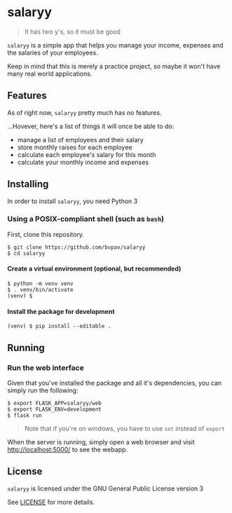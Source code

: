 # salaryy

> It has two y's, so it must be good

`salaryy` is a simple app that helps you manage your income, expenses and the salaries of your employees.

Keep in mind that this is merely a practice project, so maybe it won't have many real world applications.

## Features

As of right now, `salaryy` pretty much has no features.

...Hovever, here's a list of things it will once be able to do:

- manage a list of employees and their salary
- store monthly raises for each employee
- calculate each employee's salary for this month
- calculate your monthly income and expenses

## Installing

In order to install `salaryy`, you need Python 3

### Using a POSIX-compliant shell (such as `bash`)

First, clone this repository.

```shell
$ git clone https://github.com/bvpav/salaryy
$ cd salaryy
```

#### Create a virtual environment (optional, but recommended)

```shell
$ python -m venv venv
$ . venv/bin/activate
(venv) $
```
#### Install the package for development

```shell
(venv) $ pip install --editable .
```

## Running

### Run the web interface

Given that you've installed the package and all it's dependencies, you can simply run the following:

```shell
$ export FLASK_APP=salaryy/web
$ export FLASK_ENV=development
$ flask run
```

> Note that if you're on windows, you have to use `set` instead of `export`

When the server is running, simply open a web browser and visit [http://localhost:5000/](http://localhost:5000/) to see the webapp.

## License

`salaryy` is licensed under the GNU General Public License version 3

See [LICENSE](./LICENSE) for more details.

